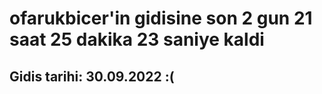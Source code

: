 # ofarukbicer'in gidisine son 2 gun 21 saat 25 dakika 23 saniye kaldi

## Gidis tarihi: 30.09.2022 :(